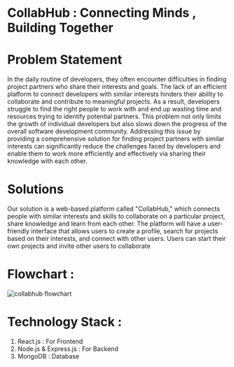 # CollabHub  : Connecting Minds , Building Together

# Problem Statement 
In the daily routine of developers, they often encounter difficulties in finding project partners who share their interests and goals. The lack of an efficient platform to connect developers with
similar interests hinders their ability to collaborate and contribute to meaningful projects. As a result, developers struggle to find the right people to work with and end up wasting time and
resources trying to identify potential partners. This problem not only limits the growth of individual developers but also slows down the progress of the overall software development
community. Addressing this issue by providing a comprehensive solution for finding project partners with similar interests can significantly reduce the challenges faced by developers and
enable them to work more efficiently and effectively via sharing their knowledge with each other.

# Solutions
Our solution is a web-based platform called "CollabHub," which connects people with similar interests and skills to collaborate on a particular project, share knowledge and learn from each
other. The platform will have a user-friendly interface that allows users to create a profile, search for projects based on their interests, and connect with other users. Users can start their own
projects and invite other users to collaborate 

# Flowchart : 
![collabhub flowchart](https://user-images.githubusercontent.com/100551659/227604555-02a533b8-8d82-4d74-8359-4f357422f11c.png)

# Technology Stack :
1. React.js : For Frontend 
2. Node.js & Express.js : For Backend 
3. MongoDB : Database
